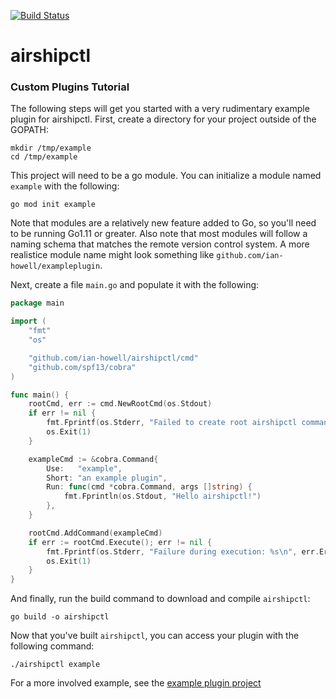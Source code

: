 [![Build Status](https://travis-ci.com/ian-howell/airshipctl.svg?branch=master)](https://travis-ci.com/ian-howell/airshipctl)

# airshipctl

### Custom Plugins Tutorial

The following steps will get you started with a very rudimentary example plugin
for airshipctl. First, create a directory for your project outside of the
GOPATH:
```
mkdir /tmp/example
cd /tmp/example
```
This project will need to be a go module. You can initialize a module named
`example` with the following:
```
go mod init example
```
Note that modules are a relatively new feature added to Go, so you'll need to
be running Go1.11 or greater. Also note that most modules will follow a naming
schema that matches the remote version control system. A more realistice module
name might look something like `github.com/ian-howell/exampleplugin`.

Next, create a file `main.go` and populate it with the following:
```go
package main

import (
	"fmt"
	"os"

	"github.com/ian-howell/airshipctl/cmd"
	"github.com/spf13/cobra"
)

func main() {
	rootCmd, err := cmd.NewRootCmd(os.Stdout)
	if err != nil {
		fmt.Fprintf(os.Stderr, "Failed to create root airshipctl command: %s\n", err.Error())
		os.Exit(1)
	}

	exampleCmd := &cobra.Command{
		Use:   "example",
		Short: "an example plugin",
		Run: func(cmd *cobra.Command, args []string) {
			fmt.Fprintln(os.Stdout, "Hello airshipctl!")
		},
	}

	rootCmd.AddCommand(exampleCmd)
	if err := rootCmd.Execute(); err != nil {
		fmt.Fprintf(os.Stderr, "Failure during execution: %s\n", err.Error())
		os.Exit(1)
	}
}
```
And finally, run the build command to download and compile `airshipctl`:
```
go build -o airshipctl
```
Now that you've built `airshipctl`, you can access your plugin with the following command:
```
./airshipctl example
```

For a more involved example, see the [example plugin project](github.com/ian-howell/examplepugin)
